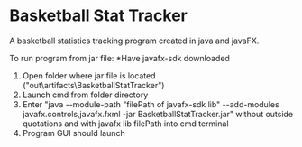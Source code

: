 # Basketball Stat Tracker

A basketball statistics tracking program created in java and javaFX.

To run program from jar file:
*Have javafx-sdk downloaded

1. Open folder where jar file is located ("out\artifacts\BasketballStatTracker")
2. Launch cmd from folder directory
3. Enter "java --module-path "filePath of javafx-sdk lib" --add-modules javafx.controls,javafx.fxml -jar BasketballStatTracker.jar" without outside quotations and with javafx lib filePath into cmd terminal
4. Program GUI should launch